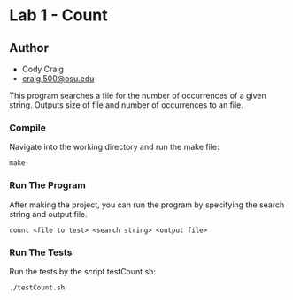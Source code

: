 # Lab 1 - Count
## Author
- Cody Craig
- craig.500@osu.edu

This program searches a file for the number of occurrences of a given string. Outputs size of file and number of occurrences to an file.

### Compile
Navigate into the working directory and run the make file:
```
make
```

### Run The Program
After making the project, you can run the program by specifying the search string and output file.
```
count <file to test> <search string> <output file>
```

### Run The Tests
Run the tests by the script testCount.sh:
```
./testCount.sh
```
